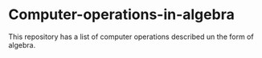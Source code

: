 # Computer-operations-in-algebra
This repository has a list of computer operations described un the form of algebra.
